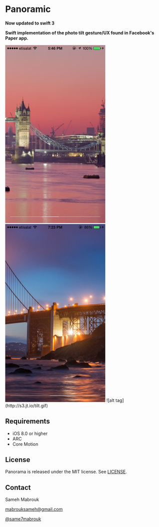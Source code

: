 Panoramic
=========

**Now updated to swift 3**

**Swift implementation of the photo tilt gesture/UX found in Facebook's Paper app.**

<img src="screenshot.PNG" alt="Screenshot" width="320px"/>
<img src="screenshot-1.PNG" alt="Screenshot" width="320px"/>
![alt tag](http://s3.jt.io/tilt.gif)

Requirements
----------
* iOS 8.0 or higher
* ARC
* Core Motion

## License
Panorama is released under the MIT license. See
[LICENSE](https://github.com/iSame7/Panoramic/blob/master/LICENSE.md).

Contact
----------

Sameh Mabrouk

[mabrouksameh@gmail.com][2]

[@same7mabrouk][3] 

  [2]: mailto:mabrouksameh@gmail.com
  [3]: http://twitter.com/same7mabrouk
